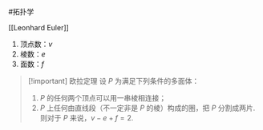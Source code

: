 
#拓扑学 

[[Leonhard Euler]]
1. 顶点数：$v$
2. 棱数：$e$
3. 面数：$f$

>[!important] 欧拉定理
> 设 $P$ 为满足下列条件的多面体：
> 1. $P$ 的任何两个顶点可以用一串棱相连接；
> 2. $P$ 上任何由直线段（不一定非是 $P$ 的棱）构成的圈，把 $P$ 分割成两片. 则对于 $P$ 来说，$v-e+f=2$.
 

